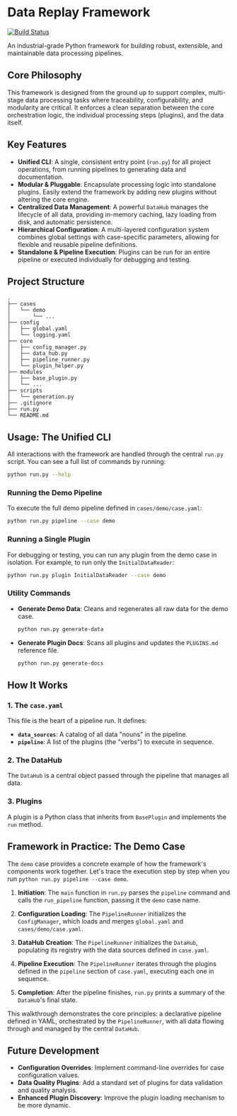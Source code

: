 # Data Replay Framework

[![Build Status](https://img.shields.io/badge/build-passing-brightgreen)](https://github.com/your-repo/data-replay)

An industrial-grade Python framework for building robust, extensible, and maintainable data processing pipelines.

## Core Philosophy

This framework is designed from the ground up to support complex, multi-stage data processing tasks where traceability, configurability, and modularity are critical. It enforces a clean separation between the core orchestration logic, the individual processing steps (plugins), and the data itself.

## Key Features

- **Unified CLI**: A single, consistent entry point (`run.py`) for all project operations, from running pipelines to generating data and documentation.
- **Modular & Pluggable**: Encapsulate processing logic into standalone plugins. Easily extend the framework by adding new plugins without altering the core engine.
- **Centralized Data Management**: A powerful `DataHub` manages the lifecycle of all data, providing in-memory caching, lazy loading from disk, and automatic persistence.
- **Hierarchical Configuration**: A multi-layered configuration system combines global settings with case-specific parameters, allowing for flexible and reusable pipeline definitions.
- **Standalone & Pipeline Execution**: Plugins can be run for an entire pipeline or executed individually for debugging and testing.

## Project Structure

```
.
├── cases
│   └── demo
│       └── ...
├── config
│   ├── global.yaml
│   └── logging.yaml
├── core
│   ├── config_manager.py
│   ├── data_hub.py
│   ├── pipeline_runner.py
│   └── plugin_helper.py
├── modules
│   ├── base_plugin.py
│   └── ...
├── scripts
│   └── generation.py
├── .gitignore
├── run.py
└── README.md
```

## Usage: The Unified CLI

All interactions with the framework are handled through the central `run.py` script. You can see a full list of commands by running:
```bash
python run.py --help
```

### Running the Demo Pipeline

To execute the full demo pipeline defined in `cases/demo/case.yaml`:
```bash
python run.py pipeline --case demo
```

### Running a Single Plugin

For debugging or testing, you can run any plugin from the demo case in isolation. For example, to run only the `InitialDataReader`:
```bash
python run.py plugin InitialDataReader --case demo
```

### Utility Commands

- **Generate Demo Data**: Cleans and regenerates all raw data for the demo case.
  ```bash
  python run.py generate-data
  ```

- **Generate Plugin Docs**: Scans all plugins and updates the `PLUGINS.md` reference file.
  ```bash
  python run.py generate-docs
  ```

## How It Works

### 1. The `case.yaml`

This file is the heart of a pipeline run. It defines:
- **`data_sources`**: A catalog of all data "nouns" in the pipeline.
- **`pipeline`**: A list of the plugins (the "verbs") to execute in sequence.

### 2. The DataHub

The `DataHub` is a central object passed through the pipeline that manages all data.

### 3. Plugins

A plugin is a Python class that inherits from `BasePlugin` and implements the `run` method.

## Framework in Practice: The Demo Case

The `demo` case provides a concrete example of how the framework's components work together. Let's trace the execution step by step when you run `python run.py pipeline --case demo`.

1.  **Initiation**: The `main` function in `run.py` parses the `pipeline` command and calls the `run_pipeline` function, passing it the `demo` case name.

2.  **Configuration Loading**: The `PipelineRunner` initializes the `ConfigManager`, which loads and merges `global.yaml` and `cases/demo/case.yaml`.

3.  **DataHub Creation**: The `PipelineRunner` initializes the `DataHub`, populating its registry with the data sources defined in `case.yaml`.

4.  **Pipeline Execution**: The `PipelineRunner` iterates through the plugins defined in the `pipeline` section of `case.yaml`, executing each one in sequence.

5.  **Completion**: After the pipeline finishes, `run.py` prints a summary of the `DataHub`'s final state.

This walkthrough demonstrates the core principles: a declarative pipeline defined in YAML, orchestrated by the `PipelineRunner`, with all data flowing through and managed by the central `DataHub`.

## Future Development

- **Configuration Overrides**: Implement command-line overrides for case configuration values.
- **Data Quality Plugins**: Add a standard set of plugins for data validation and quality analysis.
- **Enhanced Plugin Discovery**: Improve the plugin loading mechanism to be more dynamic.